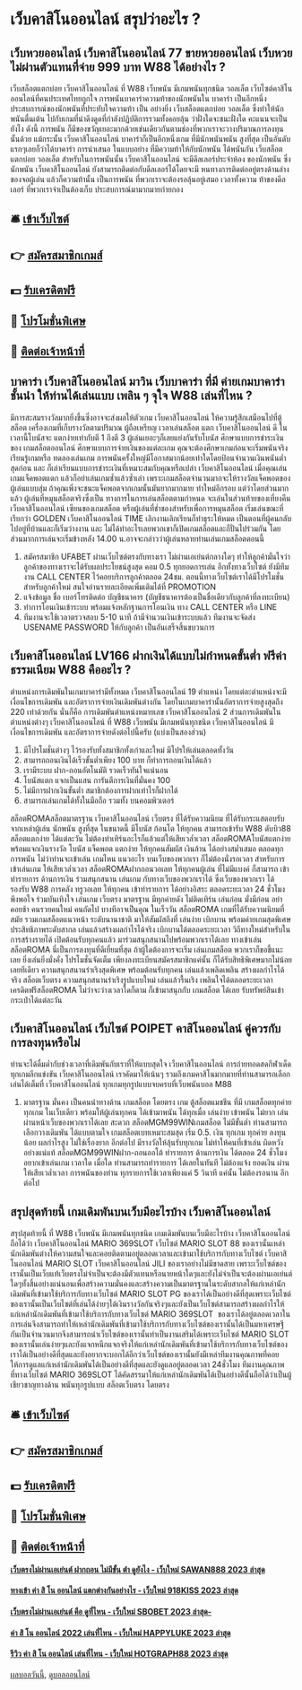 # เว็บคาสิโนออนไลน์ สรุปว่าอะไร ?
## เว็บหวยออนไลน์ เว็บคาสิโนออนไลน์ 77 ขายหวยออนไลน์ เว็บหวยไม่ผ่านตัวแทนที่จ่าย 999 บาท W88 ได้อย่างไร ?
เว็บสล็อตแตกบ่อย เว็บคาสิโนออนไลน์ ที่ W88 เว็บพนัน มีเกมพนันทุกชนิด วอลเล็ต เว็บไซต์คาสิโนออนไลน์ที่คนประเทศไทยถูกใจ การพนันบาคาร่าความท้าของนักพนันใน บาคาร่า เป็นอีกหนึ่งประสบการณ์ของนักพนันที่ประทับใจความท้า เป็น อย่างยิ่ง เว็บสล็อตแตกบ่อย วอลเล็ต ซึ่งทำให้นักพนันตื่นเต้น ไปกับเกมที่น่าดึงดูดที่กำลังปฏิบัติการรวมทั้งคอยลุ้น ว่าฝั่งใดจะชนะฝั่งใด คะแนนจะเป็นยังไง ดังนี้ การพนัน ก็มีของขวัญเยอะมากด้วยเช่นเดียวกันตามช่องที่พวกเราจะวางปริมาณการลงทุนนั้นด้วย แม้กระนั้น เว็บคาสิโนออนไลน์ บาคาร่าก็เป็นอีกหนึ่งเกม ที่มีนักพนันพนัน สูงที่สุด เป็นอันดับแรกๆเลยก็ว่าได้บาคาร่า การนำเสนอ ในแบบอย่าง ที่มีความท้าให้กับนักพนัน ได้พนันกัน เว็บสล็อตแตกบ่อย วอลเล็ต สำหรับในการพนันนั้น เว็บคาสิโนออนไลน์ จะมีดีลเลอร์ประจำห้อง ของนักพนัน ซึ่งนักพนัน เว็บคาสิโนออนไลน์ ยังสามารถติดต่อกับดีลเลอร์ได้โดยจะมี หนทางการติดต่ออยู่ตรงด้านล่าง ของจอผู้เล่น แล้วก็ความท้านั้น เป็นการพนัน ที่พวกเราจะต้องรอลุ้นอยู่เสมอ เวลาทั้งความ ท้าของดีลเลอร์ ที่พวกเราจำเป็นต้องเก็บ ประสบการณ์มามากมายก่ายกอง

## 🛎 [เข้าเว็บไซต์](https://bit.ly/3SdLNi2)
## 👉 [สมัครสมาชิกเกมส์](https://bit.ly/3SdLNi2)
## 💵 [รับเครดิตฟรี](https://bit.ly/3dyRKHj)
## 👑 [โปรโมชั่นพิเศษ](https://bit.ly/3dyRKHj)
## 📱 [ติดต่อเจ้าหน้าที่](https://bit.ly/3dyRKHj)

## บาคาร่า เว็บคาสิโนออนไลน์ มาวิน เว็บบาคาร่า ที่มี ค่ายเกมบาคาร่าชั้นนำ ให้ท่านได้เล่นแบบ เพลิน ๆ จุใจ W88 เล่นที่ไหน ?
มีการสะสมรางวัลมากยิ่งขึ้นซึ่งอาจจะส่งผลให้ตัวเกม เว็บคาสิโนออนไลน์ ให้ความรู้สึกเสมือนไปที่ตู้สล็อต เครื่องเกมที่เก็บรางวัลตามปริมาณ ผู้ถือเหรียญ เวลาเล่นสล็อต แตก เว็บคาสิโนออนไลน์ ดี ในเวลานี้โบนัสจะ แตกง่ายเท่ากับตี 1 ถึงตี 3 ผู้เล่นเยอะๆก็เลยแย่งกันรับโบนัส
ศึกษาแบบการชำระเงินของ เกมสล็อตออนไลน์ ศึกษาแบบการจ่ายเงินของแต่ละเกม คุณจะต้องศึกษาเกมก่อนจะเริ่มพนันจริงเรียนรู้เกมหรือ ทดลองเล่นเกม การพนันครั้งใหญ่มีโอกาสมากน้อยเท่าใดโดยป้อนจำนวนเงินพนันต่ำสุดก่อน และ ก็เล่าเรียนแบบการชำระเงินที่เหมาะสมกับคุณหรือเปล่า เว็บคาสิโนออนไลน์ เมื่อคุณเล่นเกมแจ็คพอตแตก แล้วก็อย่าเล่นเกมซ้ำแล้วซ้ำเล่า เพราะเกมสล็อตจำนวนมากจะให้รางวัลแจ็คพอตของผู้เล่นแบบสุ่ม ถ้าคุณเพิ่งจะชนะแจ็คพอตจากเกมนั้นมันยากมากมาย ทำใหม่อีกรอบ
แต่ว่าโดยส่วนมากแล้ว ผู้เล่นที่หมุนสล็อตจริงซึ่งเป็น ทางการในการเล่นสล็อตตามกำหนด จะเล่นในส่วนท้ายของเที่ยงคืน เว็บคาสิโนออนไลน์ เซียนของเกมสล็อต หรือผู้เล่นที่ช่ำชองสำหรับเพื่อการหมุนสล็อต เริ่มเล่นขณะที่เรียกว่า GOLDEN เว็บคาสิโนออนไลน์ TIME
เลิกงานเลิกเรียนก็ทำธุระให้หมด เป็นตอนที่ผู้คนกลับไปอยู่ที่บ้านและก็เริ่มว่างงาน และ ไม่ได้ทำอะไรเลยพวกเขาก็เปิดเกมสล็อตและก็ปั่นไปร่วมกัน โดยส่วนมากการเล่นจะเริ่มข้างหลัง 14.00 น.อาจจะกล่าวว่าผู้เล่นหลายท่านเล่นเกมสล็อตตอนนี้
1. สมัครสมาชิก UFABET ผ่านเว็บไซต์ตรงกับทางเรา ไม่ผ่านเอเย่นต์กลางใดๆ ทำให้ลูกค้ามั่นใจว่า ลูกค้าของทางเราจะได้รับผลประโยชน์สูงสุด คอม 0.5 ทุกยอดการเล่น อีกทั้งทางเว็บไซต์ ยังมีทีมงาน CALL CENTER ไว้คอยบริการลูกค้าตลอด 24ชม. ตอนนี้ทางเว็บไซต์เราได้มีโปรโมชั่นสำหรับลูกค้าใหม่ สนใจอ่านรายละเอียดเพิ่มเติมได้ที่ PROMOTION
2. แจ้งข้อมูล ชื่อ เบอร์โทรติดต่อ บัญชีธนาคาร (บัญชีธนาคารต้องเป็นชื่อเดียวกับลูกค้าที่ลงทะเบียน)
3. ทำการโอนเงินเข้าระบบ พร้อมแจ้งหลักฐานการโอนเงิน ทาง CALL CENTER หรือ LINE
4. ทีมงานจะใช้เวลาตรวจสอบ 5-10 นาที ถ้ามีจำนวนเงินเข้าระบบแล้ว ทีมงานจะจัดส่ง USENAME PASSWORD ให้กับลูกค้า เป็นอันเสร็จสิ้นขบวนการ

## เว็บคาสิโนออนไลน์ LV166 ฝากเงินได้แบบไม่กำหนดขั้นต่ำ ฟรีค่าธรรมเนียม W88 คืออะไร ?
ตำแหน่งการเดิมพันในเกมบาคาร่ามีทั้งหมด เว็บคาสิโนออนไลน์ 19 ตำแหน่ง โดยแต่ละตำแหน่งจะมีเงื่อนไขการเดิมพัน และอัตราการจ่ายเงินเดิมพันต่างกัน โดยในเกมบาคาร่านั้นอัตราการจ่ายสูงสุดถึง 220 เท่าด้วยกัน นั่นก็คือ การเดิมพันตำแหน่งหมายเลข เว็บคาสิโนออนไลน์ 2 ส่วนการเดิมพันในตำแหน่งต่างๆ เว็บคาสิโนออนไลน์ ที่ W88 เว็บพนัน มีเกมพนันทุกชนิด เว็บคาสิโนออนไลน์ มีเงื่อนไขการเดิมพัน และอัตราการจ่ายดังต่อไปนี้ครับ (แบ่งเป็นสองส่วน)
1. มีโปรโมชั่นต่างๆ ไว้รองรับทั้งสมาชิกทั้งเก่าและใหม่ มีโปรให้เล่นตลอดทั้งวัน
2. สามารถถอนเงินได้เร็วขั้นต่ำเพียง 100 บาท ก็ทำการถอนเงินได้แล้ว
3. เรามีระบบ ฝาก-ถอนอัตโนมัติ รวดเร็วทันใจแน่นอน
4. โบนัสแตก แจกเป็นแสน การันตีการเงินที่มั่นคง 100
5. ไม่มีการฝากเงินขั้นต่ำ สมาชิกต้องการฝากเท่าไรก็ฝากได้
6. สามารถเล่นเกมได้ทั้งในมือถือ รวมทั้ง บนคอมพิวเตอร์

สล็อตROMAสล็อตมาตรฐาน เว็บคาสิโนออนไลน์ เว็บตรง ที่ได้รับความนิยม ที่ได้รับกระแสตอบรับ จากเหล่าผู้เล่น นักพนัน สูงที่สุด ในขนาดนี้ มีโบนัส ก้อนโต ให้ทุกคน สามารถเข้ารับ W88 ดับบิว88 สล็อตแตกง่าย ได้แต่ละวัน ไม่ต้องทำเทิร์นอะไรก็แล้วแต่ให้เสียเวล่ำเวลา สล็อตROMAโบนัสแตกง่าย พร้อมแจกเงินรางวัล โบนัส แจ็คพอต แตกง่าย ให้ทุกคนสัมผัส เงินล้าน ได้อย่างสม่ำเสมอ ตลอดทุกการพนัน ไม่ว่าท่านจะเข้าเล่น เกมไหน แนวอะไร บนเว็บของพวกเรา ก็ไม่ต้องนั่งรอเวลา สำหรับการเข้าเล่นเกม ให้เสียเวล่ำเวลา สล็อตROMAฝากถอนวอเลท ให้ทุกคนผู้เล่น ที่ไม่มีแบงค์ ก็สามารถ เข้าทำรายการ ด้านการเงิน ร่วมสนุกสนาน เล่นเกม กับทางเว็บของพวกเราได้ ซึ่งเว็บของพวกเรา ได้รองรับ W88 การคลัง ทรูวอเลท ให้ทุกคน เข้าทำรายการ ได้อย่างอิสระ ตลอดระยะเวลา 24 ชั่วโมง พึงพอใจ ร่วมบันเทิงใจ เล่นเกม เว็บตรง มาตรฐาน มีทุกค่ายดัง ไม่ติดเทิร์น เล่นก่อน มั่งมีก่อน อย่าคอยช้า คนรวยคนใหม่ คนถัดไป บางทีอาจเป็นคุณ ในเร็ววัน
สล็อตROMA เกมที่ได้รับความนิยมที่สมัย รวมเกมสล็อตแนวหน้า ระดับนานาชาติ มาให้สัมผัสถึงที่ เล่นง่าย เบิกบาน พร้อมค่ายเกมสุดพิเศษ ประสิทธิภาพระดับสากล เล่นแล้วสร้างผลกำไรได้จริง เบิกบานได้ตลอดระยะเวลา วิถีทางใหม่สำหรับในการสร้างรายได้ เปิดต้อนรับทุกคนแล้ว มาร่วมสนุกสนานไปพร้อมพวกเราได้เลย ทางเข้าเล่นสล็อตROMA นี่เป็นการลงทุนที่ดีเยี่ยมที่สุด ถ้าผู้ใดต้องการจะเริ่ม เล่นเกมสล็อต พวกเราก็ขอชี้แนะเลย ยิ่งเล่นยิ่งมั่งคั่ง โปรโมชั่นจัดเต็ม เพียงลงทะเบียนสมัครสมาชิกแค่นั้น ก็ได้รับสิทธิพิเศษมากไม่น้อยเลยทีเดียว ความสนุกสนานร่าเริงสุดพิเศษ พร้อมต้อนรับทุกคน เล่นแล้วเพลิดเพลิน สร้างผลกำไรได้จริง สล็อตเว็บตรง ความสนุกสนานร่าเริงรูปแบบใหม่ เล่นแล้วรื้นเริง เพลินใจได้ตลอดระยะเวลา เครดิตฟรีสล็อตROMA ไม่ว่าจะว่างเวลาใดก็ตาม ก็เข้ามาสนุกกับ เกมสล็อต ได้เลย รับทรัพย์สินเข้ากระเป๋าได้แต่ละวัน

## เว็บคาสิโนออนไลน์ เว็บไซต์ POIPET คาสิโนออนไลน์ คู่ควรกับการลงทุนหรือไม่
ท่านจะได้ดื่มด่ำกับช่วงเวลาที่เดิมพันกับเราที่ให้แบบสุดใจ เว็บคาสิโนออนไลน์ การถ่ายทอดสดกีฬาเด็ดทุกเกมลีกแข่งขัน เว็บคาสิโนออนไลน์ เราคัดมาให้เน้นๆ รวมถึงเกมคาสิโนมากมายที่ท่านสามารถเลือกเล่นได้เต็มที่ เว็บคาสิโนออนไลน์ ทุกเกมทุกรูปแบบจบครบที่เว็บพนันบอล M88
1. มาตรฐาน มั่นคง เป็นคนนำทางด้าน เกมสล็อต โดยตรง เกม ตู้สล็อตแมชชีน ที่มี เกมสล็อตทุกค่าย ทุกเกม ในเว็บเดียว พร้อมให้ผู้เล่นทุกคน ได้เข้ามาพนัน ได้ทุกเมื่อ เล่นง่าย เข้าพนัน ไม่ยาก เล่นผ่านหน้าเว็บของพวกเราได้เลย สะดวก สล็อตMGM99WINเกมสล็อต ไม่มีขั้นต่ำ ท่านสามารถเลือกวางเดิมพัน ได้แบบตามใจ เกมสล็อตเบทเหมาะสมสุด เริ่ม 0.5. เงิน ทุกเกม ทุกค่าย ลงทุนน้อย ผลกำไรสูง ไม่ใช่เรื่องยาก อีกต่อไป มีรางวัลให้ลุ้นรับทุกเกม ไม่ทำให้คนที่เข้าเล่น ผิดหวัง อย่างแน่แท้ สล็อตMGM99WINฝาก-ถอนออโต้ ทำรายการ ด้านการเงิน ได้ตลอด 24 ชั่วโมง อยากเข้าเล่นเกม เวลาใด เมื่อใด ท่านสามารถทำรายการ ได้เลยในทันที ไม่ต้องแจ้ง ยอดเงิน ผ่านให้เสียเวล่ำเวลา การพนันของท่าน ทุกรายการใช้เวลาเพียงแค่ 5 วินาที แค่นั้น ไม่ต้องรอนาน อีกต่อไป

## สรุปสุดท้ายนี้ เกมเดิมพันบนเว็บมีอะไรบ้าง เว็บคาสิโนออนไลน์
สรุปสุดท้ายนี้ ที่ W88 เว็บพนัน มีเกมพนันทุกชนิด เกมเดิมพันบนเว็บมีอะไรบ้าง เว็บคาสิโนออนไลน์ ถือได้ว่า เว็บคาสิโนออนไลน์ MARIO 369SLOT เว็บไซต์ MARIO SLOT 88 ของเรานั้นเหล่านักเดิมพันต่างให้ความสนใจและคอยติดตามอยู่ตลอดเวลาและเข้ามาใช้บริการกับทางเว็บไซต์ เว็บคาสิโนออนไลน์ MARIO SLOT เว็บคาสิโนออนไลน์ JILI ของเราอย่างไม่มีขาดสาย เพราะเว็บไซต์ของเรานั้นเป็นเว็บแท้เว็บตรงไม่จำเป็นจะต้องมีตัวแทนหรือนายหน้าใดๆและยังไม่จำเป็นจะต้องผ่านเอเย่นต์ใดๆทั้งสิ้นอย่างแน่นอนเพื่อสร้างความมั่นคงและสร้างความเป็นมาตรฐานในระดับสากลให้แก่เหล่านักเดิมพันที่เข้ามาใช้บริการกับทางเว็บไซต์ MARIO SLOT PG ของเราได้เป็นอย่างดีที่สุดเพราะเว็บไซต์ของเรานั้นเป็นเว็บไซต์ที่เล่นได้ง่ายๆได้เงินรางวัลกันจริงๆและยังเป็นเว็บไซต์สามารถสร้างผลกำไรให้แก่เหล่านักเดิมพันที่เข้ามาใช้บริการกับทางเว็บไซต์ MARIO 369SLOT  ของเราได้อยู่ตลอดเวลาในการเล่นจึงสามารถทำให้เหล่านักเดิมพันที่เข้ามาใช้บริการกับทางเว็บไซต์ของเรานั้นได้เป็นมหาเศรษฐีกันเป็นจำนวนมากจึงสามารถนำเว็บไซต์ของเรานั้นทำเป็นงานเสริมได้เพราะเว็บไซต์ MARIO SLOT ของเรานั้นเล่นง่ายๆและยังแจกหนีกแจกจริงให้แก่เหล่านักเดิมพันที่เข้ามาใช้บริการกับทางเว็บไซต์ของเราได้เป็นอย่างดีที่สุดและยังอยากจะบอกได้อีกว่าเว็บไซต์ของเรานั้นยังมีเหล่าทีมงานคุณภาพที่คอยให้การดูแลแก่เหล่านักเดิมพันได้เป็นอย่างดีที่สุดและยังดูแลอยู่ตลอดเวลา 24ชั่วโมง ทีมงานคุณภาพที่ทางเว็บไซต์ MARIO 369SLOT ได้คัดสรรมาให้แก่เหล่านักเดิมพันได้เป็นอย่างดีนั้นถือได้ว่าเป็นผู้เชียวชาญทางด้าน พนันทุกรูปแบบ สล็อตเว็บตรง โดยตรง

## 🛎 [เข้าเว็บไซต์](https://bit.ly/3SdLNi2)
## 👉 [สมัครสมาชิกเกมส์](https://bit.ly/3SdLNi2)
## 💵 [รับเครดิตฟรี](https://bit.ly/3dyRKHj)
## 👑 [โปรโมชั่นพิเศษ](https://bit.ly/3dyRKHj)
## 📱 [ติดต่อเจ้าหน้าที่](https://bit.ly/3dyRKHj)

#### [เว็บตรงไม่ผ่านเอเย่นต์ ฝากถอน ไม่มีขั้น ต่ํา ดูยังไง - เว็บใหม่ SAWAN888 2023 ล่าสุด](https://atom.io/themes/เว็บตรงไม่ผ่านเอเย่นต์%20ฝากถอน%20ไม่มีขั้น%20ต่ํา%20ดูยังไง%20-%20เว็บใหม่%20sawan888%202023%20ล่าสุด)
#### [ทางเข้า ค่า สิ โน ออนไลน์ แตกต่างกันอย่างไร - เว็บใหม่ 918KISS 2023 ล่าสุด](https://atom.io/themes/ทางเข้า%20ค่า%20สิ%20โน%20ออนไลน์%20แตกต่างกันอย่างไร%20-%20เว็บใหม่%20918kiss%202023%20ล่าสุด)
#### [เว็บตรงไม่ผ่านเอเย่นต์ คือ ดูที่ไหน - เว็บใหม่ SBOBET 2023 ล่าสุด-](https://atom.io/themes/เว็บตรงไม่ผ่านเอเย่นต์%20คือ%20ดูที่ไหน%20-%20เว็บใหม่%20sbobet%202023%20ล่าสุด-)
#### [ค่า สิ โน ออนไลน์ 2022 เล่นที่ไหน - เว็บใหม่ HAPPYLUKE 2023 ล่าสุด](https://atom.io/themes/ค่า%20สิ%20โน%20ออนไลน์%202022%20เล่นที่ไหน%20-%20เว็บใหม่%20happyluke%202023%20ล่าสุด)
#### [รีวิว ค่า สิ โน ออนไลน์ เล่นที่ไหน - เว็บใหม่ HOTGRAPH88 2023 ล่าสุด](https://atom.io/themes/รีวิว%20ค่า%20สิ%20โน%20ออนไลน์%20เล่นที่ไหน%20-%20เว็บใหม่%20hotgraph88%202023%20ล่าสุด)

[ผลบอลวันนี้](https://siamsport.tv "ผลบอลวันนี้"), [ดูบอลออนไลน์](https://siamsport.tv/ดูบอลสด "ดูบอลออนไลน์")
